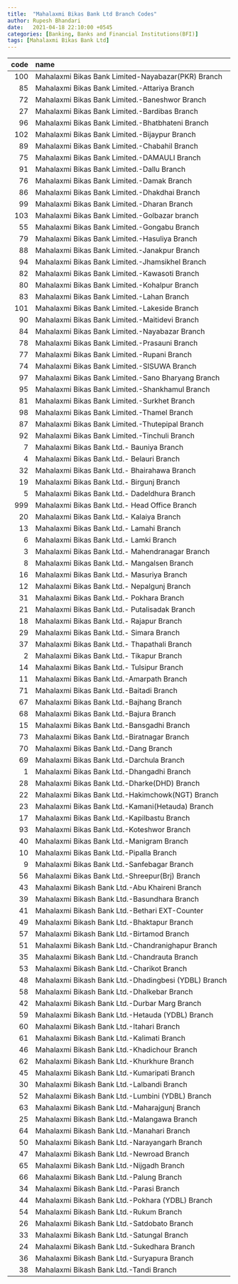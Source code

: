 ```yaml
---
title:  "Mahalaxmi Bikas Bank Ltd Branch Codes"
author: Rupesh Bhandari
date:   2021-04-18 22:10:00 +0545
categories: [Banking, Banks and Financial Institutions(BFI)]
tags: [Mahalaxmi Bikas Bank Ltd]
---
```


|   code | name                                                 |
|-------:|:-----------------------------------------------------|
|    100 | Mahalaxmi Bikas Bank Limited-Nayabazar(PKR) Branch   |
|     85 | Mahalaxmi Bikas Bank Limited.-Attariya Branch        |
|     72 | Mahalaxmi Bikas Bank Limited.-Baneshwor Branch       |
|     27 | Mahalaxmi Bikas Bank Limited.-Bardibas Branch        |
|     96 | Mahalaxmi Bikas Bank Limited.-Bhatbhateni Branch     |
|    102 | Mahalaxmi Bikas Bank Limited.-Bijaypur Branch        |
|     89 | Mahalaxmi Bikas Bank Limited.-Chabahil Branch        |
|     75 | Mahalaxmi Bikas Bank Limited.-DAMAULI Branch         |
|     91 | Mahalaxmi Bikas Bank Limited.-Dallu Branch           |
|     76 | Mahalaxmi Bikas Bank Limited.-Damak Branch           |
|     86 | Mahalaxmi Bikas Bank Limited.-Dhakdhai Branch        |
|     99 | Mahalaxmi Bikas Bank Limited.-Dharan Branch          |
|    103 | Mahalaxmi Bikas Bank Limited.-Golbazar branch        |
|     55 | Mahalaxmi Bikas Bank Limited.-Gongabu Branch         |
|     79 | Mahalaxmi Bikas Bank Limited.-Hasuliya Branch        |
|     88 | Mahalaxmi Bikas Bank Limited.-Janakpur Branch        |
|     94 | Mahalaxmi Bikas Bank Limited.-Jhamsikhel Branch      |
|     82 | Mahalaxmi Bikas Bank Limited.-Kawasoti Branch        |
|     80 | Mahalaxmi Bikas Bank Limited.-Kohalpur Branch        |
|     83 | Mahalaxmi Bikas Bank Limited.-Lahan Branch           |
|    101 | Mahalaxmi Bikas Bank Limited.-Lakeside Branch        |
|     90 | Mahalaxmi Bikas Bank Limited.-Maitidevi Branch       |
|     84 | Mahalaxmi Bikas Bank Limited.-Nayabazar Branch       |
|     78 | Mahalaxmi Bikas Bank Limited.-Prasauni Branch        |
|     77 | Mahalaxmi Bikas Bank Limited.-Rupani Branch          |
|     74 | Mahalaxmi Bikas Bank Limited.-SISUWA Branch          |
|     97 | Mahalaxmi Bikas Bank Limited.-Sano Bharyang Branch   |
|     95 | Mahalaxmi Bikas Bank Limited.-Shankhamul Branch      |
|     81 | Mahalaxmi Bikas Bank Limited.-Surkhet Branch         |
|     98 | Mahalaxmi Bikas Bank Limited.-Thamel Branch          |
|     87 | Mahalaxmi Bikas Bank Limited.-Thutepipal Branch      |
|     92 | Mahalaxmi Bikas Bank Limited.-Tinchuli Branch        |
|      7 | Mahalaxmi Bikas Bank Ltd.- Bauniya Branch            |
|      4 | Mahalaxmi Bikas Bank Ltd.- Belauri Branch            |
|     32 | Mahalaxmi Bikas Bank Ltd.- Bhairahawa Branch         |
|     19 | Mahalaxmi Bikas Bank Ltd.- Birgunj Branch            |
|      5 | Mahalaxmi Bikas Bank Ltd.- Dadeldhura Branch         |
|    999 | Mahalaxmi Bikas Bank Ltd.- Head Office Branch        |
|     20 | Mahalaxmi Bikas Bank Ltd.- Kalaiya Branch            |
|     13 | Mahalaxmi Bikas Bank Ltd.- Lamahi Branch             |
|      6 | Mahalaxmi Bikas Bank Ltd.- Lamki Branch              |
|      3 | Mahalaxmi Bikas Bank Ltd.- Mahendranagar Branch      |
|      8 | Mahalaxmi Bikas Bank Ltd.- Mangalsen Branch          |
|     16 | Mahalaxmi Bikas Bank Ltd.- Masuriya Branch           |
|     12 | Mahalaxmi Bikas Bank Ltd.- Nepalgunj Branch          |
|     31 | Mahalaxmi Bikas Bank Ltd.- Pokhara Branch            |
|     21 | Mahalaxmi Bikas Bank Ltd.- Putalisadak Branch        |
|     18 | Mahalaxmi Bikas Bank Ltd.- Rajapur Branch            |
|     29 | Mahalaxmi Bikas Bank Ltd.- Simara Branch             |
|     37 | Mahalaxmi Bikas Bank Ltd.- Thapathali Branch         |
|      2 | Mahalaxmi Bikas Bank Ltd.- Tikapur Branch            |
|     14 | Mahalaxmi Bikas Bank Ltd.- Tulsipur Branch           |
|     11 | Mahalaxmi Bikas Bank Ltd.-Amarpath Branch            |
|     71 | Mahalaxmi Bikas Bank Ltd.-Baitadi Branch             |
|     67 | Mahalaxmi Bikas Bank Ltd.-Bajhang Branch             |
|     68 | Mahalaxmi Bikas Bank Ltd.-Bajura Branch              |
|     15 | Mahalaxmi Bikas Bank Ltd.-Bansgadhi Branch           |
|     73 | Mahalaxmi Bikas Bank Ltd.-Biratnagar Branch          |
|     70 | Mahalaxmi Bikas Bank Ltd.-Dang Branch                |
|     69 | Mahalaxmi Bikas Bank Ltd.-Darchula Branch            |
|      1 | Mahalaxmi Bikas Bank Ltd.-Dhangadhi Branch           |
|     28 | Mahalaxmi Bikas Bank Ltd.-Dharke(DHD) Branch         |
|     22 | Mahalaxmi Bikas Bank Ltd.-Hakimchowk(NGT) Branch     |
|     23 | Mahalaxmi Bikas Bank Ltd.-Kamani(Hetauda) Branch     |
|     17 | Mahalaxmi Bikas Bank Ltd.-Kapilbastu Branch          |
|     93 | Mahalaxmi Bikas Bank Ltd.-Koteshwor Branch           |
|     40 | Mahalaxmi Bikas Bank Ltd.-Manigram Branch            |
|     10 | Mahalaxmi Bikas Bank Ltd.-Pipalla Branch             |
|      9 | Mahalaxmi Bikas Bank Ltd.-Sanfebagar Branch          |
|     56 | Mahalaxmi Bikas Bank Ltd.-Shreepur(Brj) Branch       |
|     43 | Mahalaxmi Bikash Bank Ltd.-Abu Khaireni Branch       |
|     39 | Mahalaxmi Bikash Bank Ltd.-Basundhara Branch         |
|     41 | Mahalaxmi Bikash Bank Ltd.-Bethari EXT-Counter       |
|     49 | Mahalaxmi Bikash Bank Ltd.-Bhaktapur Branch          |
|     57 | Mahalaxmi Bikash Bank Ltd.-Birtamod Branch           |
|     51 | Mahalaxmi Bikash Bank Ltd.-Chandranighapur Branch    |
|     35 | Mahalaxmi Bikash Bank Ltd.-Chandrauta Branch         |
|     53 | Mahalaxmi Bikash Bank Ltd.-Charikot Branch           |
|     48 | Mahalaxmi Bikash Bank Ltd.-Dhadingbesi (YDBL) Branch |
|     58 | Mahalaxmi Bikash Bank Ltd.-Dhalkebar Branch          |
|     42 | Mahalaxmi Bikash Bank Ltd.-Durbar Marg Branch        |
|     59 | Mahalaxmi Bikash Bank Ltd.-Hetauda (YDBL) Branch     |
|     60 | Mahalaxmi Bikash Bank Ltd.-Itahari Branch            |
|     61 | Mahalaxmi Bikash Bank Ltd.-Kalimati Branch           |
|     46 | Mahalaxmi Bikash Bank Ltd.-Khadichour Branch         |
|     62 | Mahalaxmi Bikash Bank Ltd.-Khurkhure Branch          |
|     45 | Mahalaxmi Bikash Bank Ltd.-Kumaripati Branch         |
|     30 | Mahalaxmi Bikash Bank Ltd.-Lalbandi Branch           |
|     52 | Mahalaxmi Bikash Bank Ltd.-Lumbini (YDBL) Branch     |
|     63 | Mahalaxmi Bikash Bank Ltd.-Maharajgunj Branch        |
|     25 | Mahalaxmi Bikash Bank Ltd.-Malangawa Branch          |
|     64 | Mahalaxmi Bikash Bank Ltd.-Manahari Branch           |
|     50 | Mahalaxmi Bikash Bank Ltd.-Narayangarh Branch        |
|     47 | Mahalaxmi Bikash Bank Ltd.-Newroad Branch            |
|     65 | Mahalaxmi Bikash Bank Ltd.-Nijgadh Branch            |
|     66 | Mahalaxmi Bikash Bank Ltd.-Palung Branch             |
|     34 | Mahalaxmi Bikash Bank Ltd.-Parasi Branch             |
|     44 | Mahalaxmi Bikash Bank Ltd.-Pokhara (YDBL) Branch     |
|     54 | Mahalaxmi Bikash Bank Ltd.-Rukum Branch              |
|     26 | Mahalaxmi Bikash Bank Ltd.-Satdobato Branch          |
|     33 | Mahalaxmi Bikash Bank Ltd.-Satungal Branch           |
|     24 | Mahalaxmi Bikash Bank Ltd.-Sukedhara Branch          |
|     36 | Mahalaxmi Bikash Bank Ltd.-Suryapura Branch          |
|     38 | Mahalaxmi Bikash Bank Ltd.-Tandi Branch              |